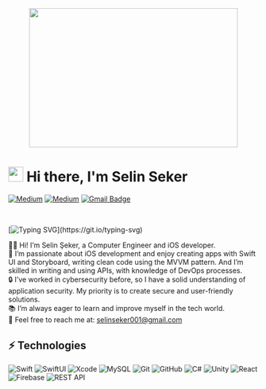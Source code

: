 <div align="center">
  <img src="https://i.giphy.com/media/v1.Y2lkPTc5MGI3NjExbW92bjNpcXJtNjRva20wdW1ncGd4M2NqYTFyeDE4Y21rM244dDlseCZlcD12MV9pbnRlcm5hbF9naWZfYnlfaWQmY3Q9Zw/hpXdHPfFI5wTABdDx9/giphy.gif" width="420" height="280"/>
</div>

# <img src="https://raw.githubusercontent.com/iampavangandhi/iampavangandhi/master/gifs/Hi.gif" width="30px"> Hi there, I'm Selin Seker

[![Medium](https://img.shields.io/badge/Twitter-black?style=for-the-badge&logo=medium&logoColor=white&link=https://twitter.com/manuchim_ix)](https://twitter.com/yahabibikedi)
[![Medium](https://img.shields.io/badge/Medium-black?style=for-the-badge&logo=medium&logoColor=white&link=https://medium.com/@manuchimoliver779)](https://medium.com/@selin_seker)
[![Gmail Badge](https://img.shields.io/badge/-selinseker001@gmail.com-c14438?style=flat-square&logo=Gmail&logoColor=white&link=mailto:selinseker001@gmail.com)](mailto:selinseker001@gmail.com)

<br />

[![Typing SVG](https://readme-typing-svg.herokuapp.com?font=Raleway&color=white&size=36&width=800&duration=6969&lines=I'm+a+iOS+Developer!;Computer+Engineer;)](https://git.io/typing-svg)

:woman_technologist: Hi! I’m Selin Şeker, a Computer Engineer and iOS developer.</br>
:iphone: I’m passionate about iOS development and enjoy creating apps with Swift UI and Storyboard, writing clean code using the MVVM pattern. And I’m skilled in writing and using APIs, with knowledge of DevOps processes.</br>
:lock: I’ve worked in cybersecurity before, so I have a solid understanding of application security. My priority is to create secure and user-friendly solutions.</br>
:books: I’m always eager to learn and improve myself in the tech world.</br>
:envelope_with_arrow: Feel free to reach me at: <a href="mailto:selinseker001@gmail.com">selinseker001@gmail.com</a>


## ⚡ Technologies


![Swift](https://img.shields.io/badge/swift-F54A2A?style=for-the-badge&logo=swift&logoColor=white)
![SwiftUI](https://img.shields.io/badge/-SwiftUI-blue?style=flat-square&logo=swift)
![Xcode](https://img.shields.io/badge/Xcode-007ACC?style=for-the-badge&logo=Xcode&logoColor=white)
![MySQL](https://img.shields.io/badge/-MySQL-black?style=flat-square&logo=mysql)
![Git](https://img.shields.io/badge/-Git-black?style=flat-square&logo=git)
![GitHub](https://img.shields.io/badge/-GitHub-181717?style=flat-square&logo=github)
![C#](https://img.shields.io/badge/-C%23-239120?style=flat-square&logo=csharp)
![Unity](https://img.shields.io/badge/-Unity-black?style=flat-square&logo=unity)
![React](https://img.shields.io/badge/-React-black?style=flat-square&logo=react)
![Firebase](https://img.shields.io/badge/-Firebase-ffca28?style=flat-square&logo=firebase)
![REST API](https://img.shields.io/badge/-REST%20API-67C3F2?style=flat-square)

